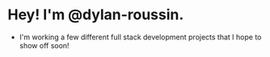 # Hey! I'm @dylan-roussin.

- I'm working a few different full stack development projects that I hope to show off soon!

<!---
dylan-roussin/dylan-roussin is a ✨ special ✨ repository because its `README.md` (this file) appears on your GitHub profile.
You can click the Preview link to take a look at your changes.
--->
